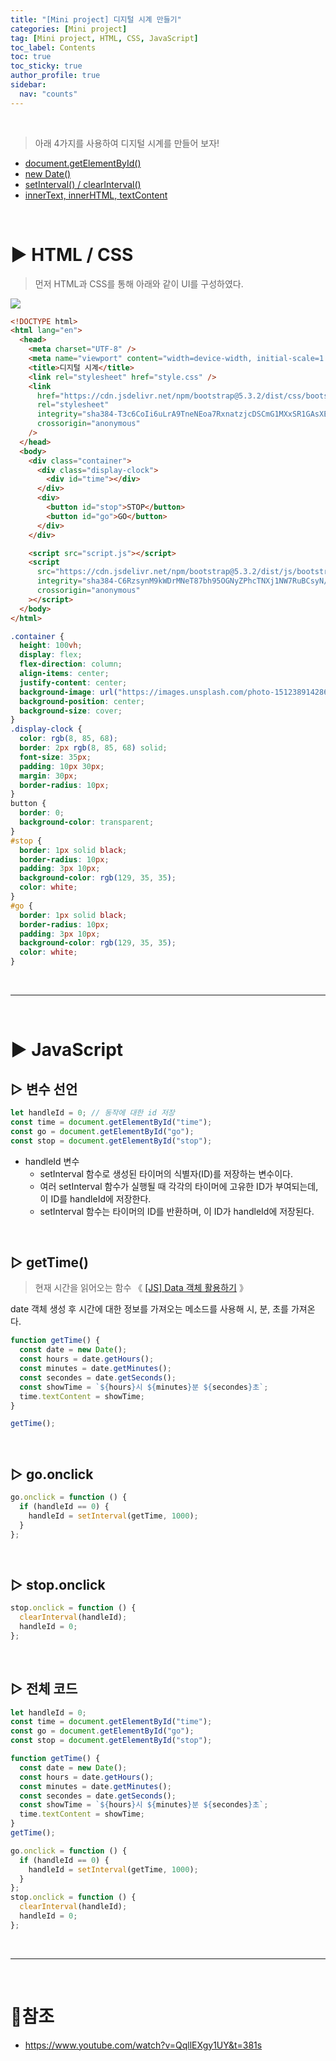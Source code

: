 ```yaml
---
title: "[Mini project] 디지털 시계 만들기"
categories: [Mini project]
tag: [Mini project, HTML, CSS, JavaScript]
toc_label: Contents
toc: true
toc_sticky: true
author_profile: true
sidebar:
  nav: "counts"
---
```


<br>

> 아래 4가지를 사용하여 디지털 시계를 만들어 보자!

- [document.getElementById()](https://velog.io/@sieunpark/JS-Document.getElementById)
- [new Date()](https://velog.io/@sieunpark/JS-Data-%EA%B0%9D%EC%B2%B4-%ED%99%9C%EC%9A%A9%ED%95%98%EA%B8%B0)
- [setInterval() / clearInterval()](https://velog.io/@sieunpark/JS-%ED%95%A8%EC%88%98-%EB%B0%98%EB%B3%B5-%EC%8B%A4%ED%96%89-%EB%B0%8F-%EC%A4%91%EB%8B%A8-setInterval-clearInterval)
- [innerText, innerHTML, textContent](https://velog.io/@sieunpark/JS-%EC%9B%B9-%EC%9A%94%EC%86%8C%EC%97%90-%EC%A0%91%EA%B7%BC%ED%95%98%EA%B8%B0-innerText-innerHTML-textContent)

<br>

# ▶ HTML / CSS

> 먼저 HTML과 CSS를 통해 아래와 같이 UI를 구성하였다.

![](https://velog.velcdn.com/images/sieunpark/post/e153365d-2ad0-4e5b-be58-703c6422af15/image.gif)

```html
<!DOCTYPE html>
<html lang="en">
  <head>
    <meta charset="UTF-8" />
    <meta name="viewport" content="width=device-width, initial-scale=1.0" />
    <title>디지털 시계</title>
    <link rel="stylesheet" href="style.css" />
    <link
      href="https://cdn.jsdelivr.net/npm/bootstrap@5.3.2/dist/css/bootstrap.min.css"
      rel="stylesheet"
      integrity="sha384-T3c6CoIi6uLrA9TneNEoa7RxnatzjcDSCmG1MXxSR1GAsXEV/Dwwykc2MPK8M2HN"
      crossorigin="anonymous"
    />
  </head>
  <body>
    <div class="container">
      <div class="display-clock">
        <div id="time"></div>
      </div>
      <div>
        <button id="stop">STOP</button>
        <button id="go">GO</button>
      </div>
    </div>

    <script src="script.js"></script>
    <script
      src="https://cdn.jsdelivr.net/npm/bootstrap@5.3.2/dist/js/bootstrap.bundle.min.js"
      integrity="sha384-C6RzsynM9kWDrMNeT87bh95OGNyZPhcTNXj1NW7RuBCsyN/o0jlpcV8Qyq46cDfL"
      crossorigin="anonymous"
    ></script>
  </body>
</html>
```

```css
.container {
  height: 100vh;
  display: flex;
  flex-direction: column;
  align-items: center;
  justify-content: center;
  background-image: url("https://images.unsplash.com/photo-1512389142860-9c449e58a543?q=80&w=2069&auto=format&fit=crop&ixlib=rb-4.0.3&ixid=M3wxMjA3fDB8MHxwaG90by1wYWdlfHx8fGVufDB8fHx8fA%3D%3D");
  background-position: center;
  background-size: cover;
}
.display-clock {
  color: rgb(8, 85, 68);
  border: 2px rgb(8, 85, 68) solid;
  font-size: 35px;
  padding: 10px 30px;
  margin: 30px;
  border-radius: 10px;
}
button {
  border: 0;
  background-color: transparent;
}
#stop {
  border: 1px solid black;
  border-radius: 10px;
  padding: 3px 10px;
  background-color: rgb(129, 35, 35);
  color: white;
}
#go {
  border: 1px solid black;
  border-radius: 10px;
  padding: 3px 10px;
  background-color: rgb(129, 35, 35);
  color: white;
}
```

<br>

---

<br>

# ▶ JavaScript

## ▷ 변수 선언

```js
let handleId = 0; // 동작에 대한 id 저장
const time = document.getElementById("time");
const go = document.getElementById("go");
const stop = document.getElementById("stop");
```

- handleId 변수
  - setInterval 함수로 생성된 타이머의 식별자(ID)를 저장하는 변수이다.
  - 여러 setInterval 함수가 실행될 때 각각의 타이머에 고유한 ID가 부여되는데, 이 ID를 handleId에 저장한다.
  - setInterval 함수는 타이머의 ID를 반환하며, 이 ID가 handleId에 저장된다.

<br>

## ▷ getTime()

> 현재 시간을 읽어오는 함수 《 [[JS] Data 객체 활용하기](https://velog.io/@sieunpark/JS-Data-%EA%B0%9D%EC%B2%B4-%ED%99%9C%EC%9A%A9%ED%95%98%EA%B8%B0) 》

date 객체 생성 후 시간에 대한 정보를 가져오는 메소드를 사용해 시, 분, 초를 가져온다.

```js
function getTime() {
  const date = new Date();
  const hours = date.getHours();
  const minutes = date.getMinutes();
  const secondes = date.getSeconds();
  const showTime = `${hours}시 ${minutes}분 ${secondes}초`;
  time.textContent = showTime;
}

getTime();
```

<br>

## ▷ go.onclick

```js
go.onclick = function () {
  if (handleId == 0) {
    handleId = setInterval(getTime, 1000);
  }
};
```

<br>

## ▷ stop.onclick

```js
stop.onclick = function () {
  clearInterval(handleId);
  handleId = 0;
};
```

<br>

## ▷ 전체 코드

```js
let handleId = 0;
const time = document.getElementById("time");
const go = document.getElementById("go");
const stop = document.getElementById("stop");

function getTime() {
  const date = new Date();
  const hours = date.getHours();
  const minutes = date.getMinutes();
  const secondes = date.getSeconds();
  const showTime = `${hours}시 ${minutes}분 ${secondes}초`;
  time.textContent = showTime;
}
getTime();

go.onclick = function () {
  if (handleId == 0) {
    handleId = setInterval(getTime, 1000);
  }
};
stop.onclick = function () {
  clearInterval(handleId);
  handleId = 0;
};
```

<br>

---

<br>

# 📎참조

- https://www.youtube.com/watch?v=QqllEXgy1UY&t=381s
